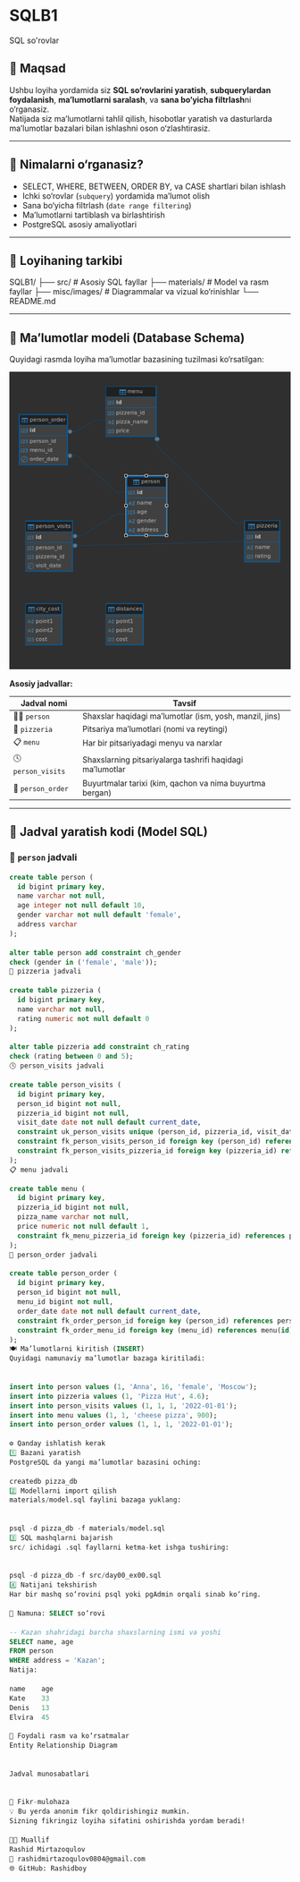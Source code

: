 # SQLB1
SQL so'rovlar 
## 🎯 Maqsad
Ushbu loyiha yordamida siz **SQL so‘rovlarini yaratish**, **subquerylardan foydalanish**, **ma’lumotlarni saralash**, va **sana bo‘yicha filtrlash**ni o‘rganasiz.  
Natijada siz ma’lumotlarni tahlil qilish, hisobotlar yaratish va dasturlarda ma’lumotlar bazalari bilan ishlashni oson o‘zlashtirasiz.

---

## 🧠 Nimalarni o‘rganasiz?
- SELECT, WHERE, BETWEEN, ORDER BY, va CASE shartlari bilan ishlash  
- Ichki so‘rovlar (`subquery`) yordamida ma’lumot olish  
- Sana bo‘yicha filtrlash (`date range filtering`)  
- Ma’lumotlarni tartiblash va birlashtirish  
- PostgreSQL asosiy amaliyotlari  

---

## 📂 Loyihaning tarkibi
SQLB1/
├── src/ # Asosiy SQL fayllar
├── materials/ # Model va rasm fayllar
├── misc/images/ # Diagrammalar va vizual ko‘rinishlar
└── README.md



---

## 🧩 Ma’lumotlar modeli (Database Schema)
Quyidagi rasmda loyiha ma’lumotlar bazasining tuzilmasi ko‘rsatilgan:

![ER Diagram](misc/images/erd_diagram.png)


**Asosiy jadvallar:**

| Jadval nomi | Tavsif |
|--------------|--------|
| 🧍‍♂️ `person` | Shaxslar haqidagi ma’lumotlar (ism, yosh, manzil, jins) |
| 🍕 `pizzeria` | Pitsariya ma’lumotlari (nomi va reytingi) |
| 📋 `menu` | Har bir pitsariyadagi menyu va narxlar |
| 🕓 `person_visits` | Shaxslarning pitsariyalarga tashrifi haqidagi ma’lumotlar |
| 🛒 `person_order` | Buyurtmalar tarixi (kim, qachon va nima buyurtma bergan) |

---

## 🧱 Jadval yaratish kodi (Model SQL)

### 👤 `person` jadvali
```sql
create table person (
  id bigint primary key,
  name varchar not null,
  age integer not null default 10,
  gender varchar not null default 'female',
  address varchar
);

alter table person add constraint ch_gender
check (gender in ('female', 'male'));
🍕 pizzeria jadvali

create table pizzeria (
  id bigint primary key,
  name varchar not null,
  rating numeric not null default 0
);

alter table pizzeria add constraint ch_rating
check (rating between 0 and 5);
🕓 person_visits jadvali

create table person_visits (
  id bigint primary key,
  person_id bigint not null,
  pizzeria_id bigint not null,
  visit_date date not null default current_date,
  constraint uk_person_visits unique (person_id, pizzeria_id, visit_date),
  constraint fk_person_visits_person_id foreign key (person_id) references person(id),
  constraint fk_person_visits_pizzeria_id foreign key (pizzeria_id) references pizzeria(id)
);
📋 menu jadvali

create table menu (
  id bigint primary key,
  pizzeria_id bigint not null,
  pizza_name varchar not null,
  price numeric not null default 1,
  constraint fk_menu_pizzeria_id foreign key (pizzeria_id) references pizzeria(id)
);
🛒 person_order jadvali

create table person_order (
  id bigint primary key,
  person_id bigint not null,
  menu_id bigint not null,
  order_date date not null default current_date,
  constraint fk_order_person_id foreign key (person_id) references person(id),
  constraint fk_order_menu_id foreign key (menu_id) references menu(id)
);
🍽️ Ma’lumotlarni kiritish (INSERT)
Quyidagi namunaviy ma’lumotlar bazaga kiritiladi:


insert into person values (1, 'Anna', 16, 'female', 'Moscow');
insert into pizzeria values (1, 'Pizza Hut', 4.6);
insert into person_visits values (1, 1, 1, '2022-01-01');
insert into menu values (1, 1, 'cheese pizza', 900);
insert into person_order values (1, 1, 1, '2022-01-01');

⚙️ Qanday ishlatish kerak
1️⃣ Bazani yaratish
PostgreSQL da yangi ma’lumotlar bazasini oching:

createdb pizza_db
2️⃣ Modellarni import qilish
materials/model.sql faylini bazaga yuklang:


psql -d pizza_db -f materials/model.sql
3️⃣ SQL mashqlarni bajarish
src/ ichidagi .sql fayllarni ketma-ket ishga tushiring:


psql -d pizza_db -f src/day00_ex00.sql
4️⃣ Natijani tekshirish
Har bir mashq so‘rovini psql yoki pgAdmin orqali sinab ko‘ring.

🧪 Namuna: SELECT so‘rovi

-- Kazan shahridagi barcha shaxslarning ismi va yoshi
SELECT name, age
FROM person
WHERE address = 'Kazan';
Natija:

name	age
Kate	33
Denis	13
Elvira	45

🧭 Foydali rasm va ko‘rsatmalar
Entity Relationship Diagram


Jadval munosabatlari


💬 Fikr-mulohaza
💡 Bu yerda anonim fikr qoldirishingiz mumkin.
Sizning fikringiz loyiha sifatini oshirishda yordam beradi!

👨‍💻 Muallif
Rashid Mirtazoqulov
📧 rashidmirtazoqulov0804@gmail.com
🌐 GitHub: Rashidboy
